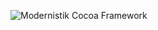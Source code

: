 ![Modernistik Cocoa Framework](https://raw.githubusercontent.com/modernistik/Modernistik/master/modernistik.png)
